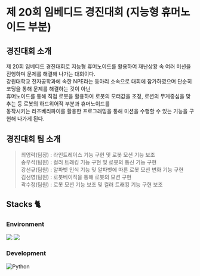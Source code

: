 # 제 20회 임베디드 경진대회 (지능형 휴머노이드 부분)

## 경진대회 소개
제 20회 임베디드 경진대회로 지능형 휴머노이드를 활용하여 재난상황 속 여러 미션을 진행하며 문제를 해결해 나가는 대회이다.<br>
강원대학교 전자공학과에 속한 NPE라는 동아리 소속으로 대회에 참가하였으며 단순히 코딩을 통해 문제를 해결하는 것이 아닌 <br>
휴머노이드를 통해 직접 로봇을 활용하여 로봇의 모터값을 조정, 로션의 무게중심을 맞추는 등 로봇의 하드위어적 부분과 휴머노이드를 <br>
동작시키는 라즈베리파이를 활용한 프로그래밍을 통해 미션을 수행할 수 있는 기능을 구현해 나가게 된다.

## 경진대회 팀 소개
> 최영락(팀장) : 라인트레이스 기능 구현 및 로봇 모션 기능 보조<br>
> 송우석(팀원) : 컬러 트래킹 기능 구현 및 로봇의 통신 기능 구현<br>
> 강선규(팀원) : 알파벳 인식 기능 및 알파벳에 따른 로봇 모션 변화 기능 구현<br>
> 김선영(팀원) : 로봇베이직을 통해 로봇의 모션 구현<br>
> 곽수정(팀원) : 로봇 모션 기능 보조 및 컬러 트래킹 기능 구현 보조<br>


## Stacks 🐈

### Environment
 <img src="https://img.shields.io/badge/PyCharm-007396?style=for-the-badge&logo=PyCharm&logoColor=white"> <img src="https://img.shields.io/badge/RoboBasic-green?style=for-the-badge&logo=RoboBasic&logoColor=white">
 
 
### Development
![Python](https://img.shields.io/badge/-Python-blue?logo=python&logoColor=white)
